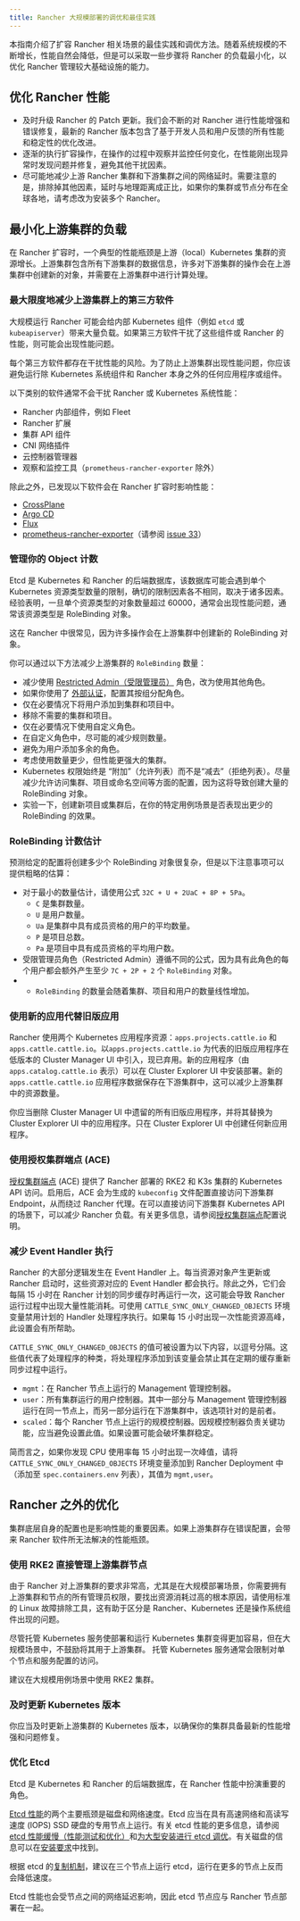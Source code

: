 ```yaml
---
title: Rancher 大规模部署的调优和最佳实践
---
```


<head>
  <link rel="canonical" href="https://ranchermanager.docs.rancher.com/zh/reference-guides/best-practices/rancher-server/tuning-and-best-practices-for-rancher-at-scale"/>
</head>

本指南介绍了扩容 Rancher 相关场景的最佳实践和调优方法。随着系统规模的不断增长，性能自然会降低，但是可以采取一些步骤将 Rancher 的负载最小化，以优化 Rancher 管理较大基础设施的能力。

## 优化 Rancher 性能

* 及时升级 Rancher 的 Patch 更新。我们会不断的对 Rancher 进行性能增强和错误修复，最新的 Rancher 版本包含了基于开发人员和用户反馈的所有性能和稳定性的优化改进。
* 逐渐的执行扩容操作，在操作的过程中观察并监控任何变化，在性能刚出现异常时发现问题并修复，避免其他干扰因素。
* 尽可能地减少上游 Rancher 集群和下游集群之间的网络延时。需要注意的是，排除掉其他因素，延时与地理距离成正比，如果你的集群或节点分布在全球各地，请考虑改为安装多个 Rancher。

## 最小化上游集群的负载

在 Rancher 扩容时，一个典型的性能瓶颈是上游（local）Kubernetes 集群的资源增长。上游集群包含所有下游集群的数据信息，许多对下游集群的操作会在上游集群中创建新的对象，并需要在上游集群中进行计算处理。

### 最大限度地减少上游集群上的第三方软件

大规模运行 Rancher 可能会给内部 Kubernetes 组件（例如 `etcd` 或 `kubeapiserver`）带来大量负载。如果第三方软件干扰了这些组件或 Rancher 的性能，则可能会出现性能问题。

每个第三方软件都存在干扰性能的风险。为了防止上游集群出现性能问题，你应该避免运行除 Kubernetes 系统组件和 Rancher 本身之外的任何应用程序或组件。

以下类别的软件通常不会干扰 Rancher 或 Kubernetes 系统性能：
 * Rancher 内部组件，例如 Fleet
 * Rancher 扩展
 * 集群 API 组件
 * CNI 网络插件
 * 云控制器管理器
 * 观察和监控工具（`prometheus-rancher-exporter` 除外）

除此之外，已发现以下软件会在 Rancher 扩容时影响性能：
  * [CrossPlane](https://www.crossplane.io/)
  * [Argo CD](https://argoproj.github.io/cd/)
  * [Flux](https://fluxcd.io/)
  * [prometheus-rancher-exporter](https://github.com/David-VTUK/prometheus-rancher-exporter)（请参阅 [issue 33](https://github.com/David-VTUK/prometheus-rancher-exporter/issues/33)）

### 管理你的 Object 计数

Etcd 是 Kubernetes 和 Rancher 的后端数据库，该数据库可能会遇到单个 Kubernetes 资源类型数量的限制，确切的限制因素各不相同，取决于诸多因素。经验表明，一旦单个资源类型的对象数量超过 60000，通常会出现性能问题，通常该资源类型是 RoleBinding 对象。

这在 Rancher 中很常见，因为许多操作会在上游集群中创建新的 RoleBinding 对象。

你可以通过以下方法减少上游集群的 `RoleBinding` 数量：
* 减少使用 [Restricted Admin（受限管理员）](../../../how-to-guides/new-user-guides/authentication-permissions-and-global-configuration/manage-role-based-access-control-rbac/global-permissions.md#受限管理员) 角色，改为使用其他角色。
* 如果你使用了 [外部认证](../../../how-to-guides/new-user-guides/authentication-permissions-and-global-configuration/authentication-config/authentication-config.md)，配置其按组分配角色。
* 仅在必要情况下将用户添加到集群和项目中。
* 移除不需要的集群和项目。
* 仅在必要情况下使用自定义角色。
* 在自定义角色中，尽可能的减少规则数量。
* 避免为用户添加多余的角色。
* 考虑使用数量更少，但性能更强大的集群。
* Kubernetes 权限始终是 “附加”（允许列表）而不是“减去”（拒绝列表）。尽量减少允许访问集群、项目或命名空间等方面的配置，因为这将导致创建大量的 RoleBinding 对象。
* 实验一下，创建新项目或集群后，在你的特定用例场景是否表现出更少的 RoleBinding 的效果。

### RoleBinding 计数估计

预测给定的配置将创建多少个 RoleBinding 对象很复杂，但是以下注意事项可以提供粗略的估算：
* 对于最小的数量估计，请使用公式 `32C + U + 2UaC + 8P + 5Pa`。
   * `C` 是集群数量。
   * `U` 是用户数量。
   * `Ua` 是集群中具有成员资格的用户的平均数量。
   * `P` 是项目总数。
   * `Pa` 是项目中具有成员资格的平均用户数。
* 受限管理员角色（Restricted Admin）遵循不同的公式，因为具有此角色的每个用户都会额外产生至少 `7C + 2P + 2` 个 `RoleBinding` 对象。
* * `RoleBinding` 的数量会随着集群、项目和用户的数量线性增加。

### 使用新的应用代替旧版应用

Rancher 使用两个 Kubernetes 应用程序资源：`apps.projects.cattle.io` 和 `apps.cattle.cattle.io`。以`apps.projects.cattle.io` 为代表的旧版应用程序在低版本的 Cluster Manager UI 中引入，现已弃用。新的应用程序（由 `apps.catalog.cattle.io` 表示）可以在 Cluster Explorer UI 中安装部署。新的 `apps.cattle.cattle.io` 应用程序数据保存在下游集群中，这可以减少上游集群中的资源数量。

你应当删除 Cluster Manager UI 中遗留的所有旧版应用程序，并将其替换为 Cluster Explorer UI 中的应用程序。只在 Cluster Explorer UI 中创建任何新应用程序。

### 使用授权集群端点 (ACE)

[授权集群端点](../../../reference-guides/rancher-manager-architecture/communicating-with-downstream-user-clusters.md#4-授权集群端点) (ACE) 提供了 Rancher 部署的 RKE2 和 K3s 集群的 Kubernetes API 访问。启用后，ACE 会为生成的 `kubeconfig` 文件配置直接访问下游集群 Endpoint，从而绕过 Rancher 代理。在可以直接访问下游集群 Kubernetes API 的场景下，可以减少 Rancher 负载。有关更多信息，请参阅[授权集群端点](../../../reference-guides/rancher-manager-architecture/communicating-with-downstream-user-clusters.md#4-授权集群端点)配置说明。

### 减少 Event Handler 执行

Rancher 的大部分逻辑发生在 Event Handler 上。每当资源对象产生更新或 Rancher 启动时，这些资源对应的 Event Handler 都会执行。除此之外，它们会每隔 15 小时在 Rancher 计划的同步缓存时再运行一次，这可能会导致 Rancher 运行过程中出现大量性能消耗。可使用 `CATTLE_SYNC_ONLY_CHANGED_OBJECTS` 环境变量禁用计划的 Handler 处理程序执行。如果每 15 小时出现一次性能资源高峰，此设置会有所帮助。

`CATTLE_SYNC_ONLY_CHANGED_OBJECTS` 的值可被设置为以下内容，以逗号分隔。这些值代表了处理程序的种类，将处理程序添加到该变量会禁止其在定期的缓存重新同步过程中运行。

* `mgmt`：在 Rancher 节点上运行的 Management 管理控制器。
* `user`：所有集群运行的用户控制器。其中一部分与 Management 管理控制器运行在同一节点上，而另一部分运行在下游集群中，该选项针对的是前者。
* `scaled`：每个 Rancher 节点上运行的规模控制器。因规模控制器负责关键功能，应当避免设置此值。如果设置可能会破坏集群稳定。

简而言之，如果你发现 CPU 使用率每 15 小时出现一次峰值，请将 `CATTLE_SYNC_ONLY_CHANGED_OBJECTS` 环境变量添加到 Rancher Deployment 中（添加至 `spec.containers.env` 列表），其值为 `mgmt,user`。

## Rancher 之外的优化

集群底层自身的配置也是影响性能的重要因素。如果上游集群存在错误配置，会带来 Rancher 软件所无法解决的性能瓶颈。

### 使用 RKE2 直接管理上游集群节点

由于 Rancher 对上游集群的要求非常高，尤其是在大规模部署场景，你需要拥有上游集群和节点的所有管理员权限，要找出资源消耗过高的根本原因，请使用标准的 Linux 故障排除工具，这有助于区分是 Rancher、Kubernetes 还是操作系统组件出现的问题。

尽管托管 Kubernetes 服务使部署和运行 Kubernetes 集群变得更加容易，但在大规模场景中，不鼓励将其用于上游集群。 托管 Kubernetes 服务通常会限制对单个节点和服务配置的访问。

建议在大规模用例场景中使用 RKE2 集群。

### 及时更新 Kubernetes 版本

你应当及时更新上游集群的 Kubernetes 版本，以确保你的集群具备最新的性能增强和问题修复。

### 优化 Etcd

Etcd 是 Kubernetes 和 Rancher 的后端数据库，在 Rancher 性能中扮演重要的角色。

[Etcd 性能](https://etcd.io/docs/v3.5/op-guide/performance/)的两个主要瓶颈是磁盘和网络速度。Etcd 应当在具有高速网络和高读写速度 (IOPS) SSD 硬盘的专用节点上运行。有关 etcd 性能的更多信息，请参阅 [etcd 性能缓慢（性能测试和优化）](https://www.suse.com/support/kb/doc/?id=000020100)和[为大型安装进行 etcd 调优](../../../how-to-guides/advanced-user-guides/tune-etcd-for-large-installs.md)。有关磁盘的信息可以在[安装要求](../../../getting-started/installation-and-upgrade/installation-requirements/installation-requirements.md#磁盘)中找到。

根据 etcd 的[复制机制](https://etcd.io/docs/v3.5/faq/#what-is-maximum-cluster-size)，建议在三个节点上运行 etcd，运行在更多的节点上反而会降低速度。

Etcd 性能也会受节点之间的网络延迟影响，因此 etcd 节点应与 Rancher 节点部署在一起。

